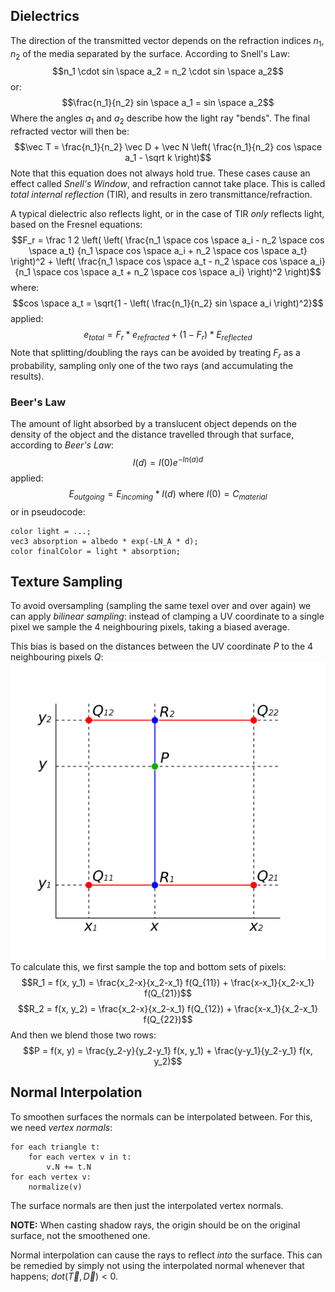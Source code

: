 ## Dielectrics
The direction of the transmitted vector depends on the refraction indices $n_1$, $n_2$ of the media separated by the surface. According to Snell's Law:
$$n_1 \cdot sin \space a_2 = n_2 \cdot sin \space a_2$$
or:
$$\frac{n_1}{n_2} sin \space a_1 = sin \space a_2$$
Where the angles $a_1$ and $a_2$ describe how the light ray "bends".
The final refracted vector will then be:
$$\vec T = \frac{n_1}{n_2} \vec D + \vec N \left( \frac{n_1}{n_2} cos \space a_1 - \sqrt k \right)$$
Note that this equation does not always hold true. These cases cause an effect called _Snell's Window_, and refraction cannot take place. This is called _total internal reflection_ (TIR), and results in zero transmittance/refraction.

A typical dielectric also reflects light, or in the case of TIR _only_ reflects light, based on the Fresnel equations:
$$F_r = \frac 1 2 \left( \left( 
	\frac{n_1 \space cos \space a_i - n_2 \space cos \space a_t}
		{n_1 \space cos \space a_i + n_2 \space cos \space a_t} 
\right)^2 + \left(
	\frac{n_1 \space cos \space a_t - n_2 \space cos \space a_i}
		{n_1 \space cos \space a_t + n_2 \space cos \space a_i} 
\right)^2 \right)$$
where:
$$cos \space a_t = \sqrt{1 - \left( \frac{n_1}{n_2} sin \space a_i \right)^2}$$
applied:
$$e_{total} = F_r * e_{refracted} + (1 - F_r) * E_{reflected}$$ 
Note that splitting/doubling the rays can be avoided by treating $F_r$ as a probability, sampling only one of the two rays (and accumulating the results).
### Beer's Law
The amount of light absorbed by a translucent object depends on the density of the object and the distance travelled through that surface, according to _Beer's Law_:
$$I(d) = I(0)e^{-ln(a)d}$$
applied:
$$E_{outgoing} = E_{incoming} * I(d) \text{ where } I(0) = C_{material}$$
or in pseudocode:
```
color light = ...;
vec3 absorption = albedo * exp(-LN_A * d);
color finalColor = light * absorption;
```
## Texture Sampling
To avoid oversampling (sampling the same texel over and over again) we can apply _bilinear sampling_: instead of clamping a UV coordinate to a single pixel we sample the 4 neighbouring pixels, taking a biased average.

This bias is based on the distances between the UV coordinate $P$ to the 4 neighbouring pixels $Q$:
![|400](attachments/bilinear%20sampling.png)
To calculate this, we first sample the top and bottom sets of pixels:
$$R_1 = f(x, y_1) = \frac{x_2-x}{x_2-x_1} f(Q_{11}) + \frac{x-x_1}{x_2-x_1} f(Q_{21})$$
$$R_2 = f(x, y_2) = \frac{x_2-x}{x_2-x_1} f(Q_{12}) + \frac{x-x_1}{x_2-x_1} f(Q_{22})$$
And then we blend those two rows:
$$P = f(x, y) = \frac{y_2-y}{y_2-y_1} f(x, y_1) + \frac{y-y_1}{y_2-y_1} f(x, y_2)$$

## Normal Interpolation
To smoothen surfaces the normals can be interpolated between. 
For this, we need _vertex normals_:
```
for each triangle t:
	for each vertex v in t:
		v.N += t.N
for each vertex v:
	normalize(v)
```
The surface normals are then just the interpolated vertex normals.

**NOTE:** When casting shadow rays, the origin should be on the original surface, not the smoothened one.

Normal interpolation can cause the rays to reflect _into_ the surface. This can be remedied by simply not using the interpolated normal whenever that happens; $dot(\vec T, \vec D) < 0$.